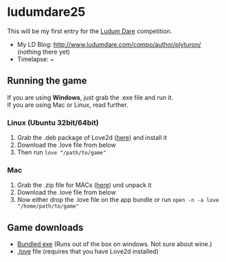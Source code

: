 ludumdare25
===========

This will be my first entry for the [Ludum Dare](http://www.ludumdare.com/) competition.

 * My LD Blog: http://www.ludumdare.com/compo/author/plyturon/ (nothing there yet)
 * Timelapse: ~

## Running the game ##
If you are using **Windows**, just grab the .exe file and run it.  
If you are using Mac or Linux, read further.

### Linux (Ubuntu 32bit/64bit)
 1. Grab the .deb package of Love2d ([here](https://love2d.org/)) and install it
 2. Download the .love file from below
 3. Then run `love "/path/to/game"`

### Mac
 1. Grab the .zip file for MACs ([here](https://love2d.org/)) und unpack it
 2. Download the .love file from below
 3. Now either drop the .love file on the app bundle or run `open -n -a love "/home/path/to/game"`

## Game downloads
 * [Bundled exe](#) (Runs out of the box on windows. Not sure about wine.)
 * [.love](#) file (requires that you have Love2d installed)
